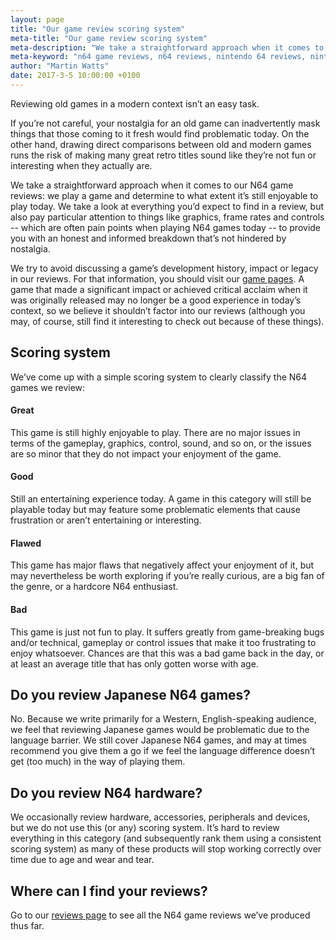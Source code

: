 ```yaml
---
layout: page
title: "Our game review scoring system"
meta-title: "Our game review scoring system"
meta-description: "We take a straightforward approach when it comes to our N64 game reviews: we play a game and determine to what extent it’s still enjoyable to play today."
meta-keyword: "n64 game reviews, n64 reviews, nintendo 64 reviews, nintendo 64 game reviews"
author: "Martin Watts"
date: 2017-3-5 10:00:00 +0100
---
```


Reviewing old games in a modern context isn’t an easy task.

If you’re not careful, your nostalgia for an old game can inadvertently mask things that those coming to it fresh would find problematic today. On the other hand, drawing direct comparisons between old and modern games runs the risk of making many great retro titles sound like they’re not fun or interesting when they actually are.

We take a straightforward approach when it comes to our N64 game reviews: we play a game and determine to what extent it’s still enjoyable to play today. We take a look at everything you’d expect to find in a review, but also pay particular attention to things like graphics, frame rates and controls -- which are often pain points when playing N64 games today -- to provide you with an honest and informed breakdown that’s not hindered by nostalgia.

We try to avoid discussing a game’s development history, impact or legacy in our reviews. For that information, you should visit our [game pages](/games). A game that made a significant impact or achieved critical acclaim when it was originally released may no longer be a good experience in today’s context, so we believe it shouldn’t factor into our reviews (although you may, of course, still find it interesting to check out because of these things).

## Scoring system ##

We’ve come up with a simple scoring system to clearly classify the N64 games we review:

<h4>Great</h4>
<div class="score score--explained">
  <div class="score__great"></div>
</div>
<p>This game is still highly enjoyable to play. There are no major issues in terms of the gameplay, graphics, control, sound, and so on, or the issues are so minor that they do not impact your enjoyment of the game.</p>
<h4>Good</h4>
<div class="score score--explained">
  <div class="score__good"></div>
</div>
<p>Still an entertaining experience today. A game in this category will still be playable today but may feature some problematic elements that cause frustration or aren’t entertaining or interesting.</p>
<h4>Flawed</h4>
<div class="score score--explained">
  <div class="score__flawed"></div>
</div>
<p>This game has major flaws that negatively affect your enjoyment of it, but may nevertheless be worth exploring if you’re really curious, are a big fan of the genre, or a hardcore N64 enthusiast.</p>
<h4>Bad</h4>
<div class="score score--explained">
  <div class="score__bad"></div>
</div>
<p>This game is just not fun to play. It suffers greatly from game-breaking bugs and/or technical, gameplay or control issues that make it too frustrating to enjoy whatsoever. Chances are that this was a bad game back in the day, or at least an average title that has only gotten worse with age.</p>

## Do you review Japanese N64 games? ##

No. Because we write primarily for a Western, English-speaking audience, we feel that reviewing Japanese games would be problematic due to the language barrier. We still cover Japanese N64 games, and may at times recommend you give them a go if we feel the language difference doesn’t get (too much) in the way of playing them.

## Do you review N64 hardware? ##

We occasionally review hardware, accessories, peripherals and devices, but we do not use this (or any) scoring system. It’s hard to review everything in this category (and subsequently rank them using a consistent scoring system) as many of these products will stop working correctly over time due to age and wear and tear.

## Where can I find your reviews? ##

Go to our [reviews page](/reviews) to see all the N64 game reviews we’ve produced thus far.

